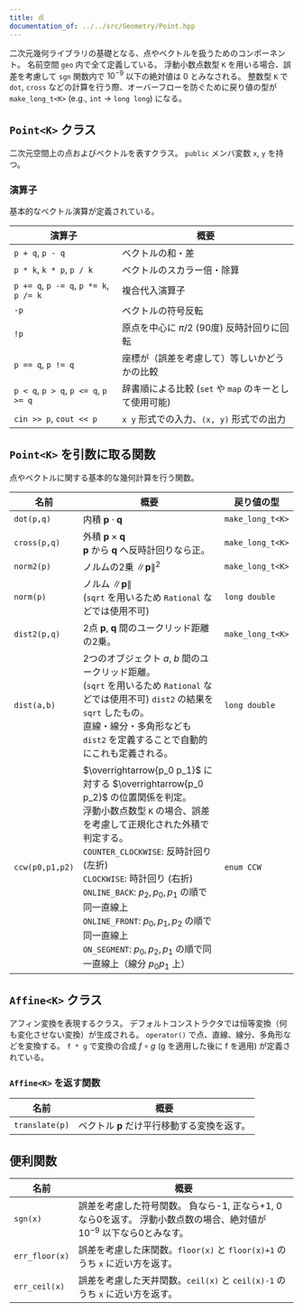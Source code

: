 ```yaml
---
title: 点
documentation_of: ../../src/Geometry/Point.hpp
---
```


二次元幾何ライブラリの基礎となる、点やベクトルを扱うためのコンポーネント。
名前空間 `geo` 内で全て定義している。
浮動小数点数型 `K` を用いる場合、誤差を考慮して `sgn` 関数内で $10^{-9}$ 以下の絶対値は 0 とみなされる。
整数型 `K` で `dot`, `cross` などの計算を行う際、オーバーフローを防ぐために戻り値の型が `make_long_t<K>` (e.g., `int` -> `long long`) になる。

## `Point<K>` クラス
二次元空間上の点およびベクトルを表すクラス。
`public` メンバ変数 `x`, `y` を持つ。

### 演算子
基本的なベクトル演算が定義されている。

| 演算子 | 概要 |
|---|---|
| `p + q`, `p - q` | ベクトルの和・差 |
| `p * k`, `k * p`, `p / k` | ベクトルのスカラー倍・除算 |
| `p += q`, `p -= q`, `p *= k`, `p /= k` | 複合代入演算子 |
| `-p` | ベクトルの符号反転 |
| `!p` | 原点を中心に $\pi/2$ (90度) 反時計回りに回転 |
| `p == q`, `p != q` | 座標が（誤差を考慮して）等しいかどうかの比較 |
| `p < q`, `p > q`, `p <= q`, `p >= q` | 辞書順による比較 (`set` や `map` のキーとして使用可能) |
| `cin >> p`, `cout << p` | `x y` 形式での入力、`(x, y)` 形式での出力 |

## `Point<K>` を引数に取る関数
点やベクトルに関する基本的な幾何計算を行う関数。

|名前|概要|戻り値の型|
|---|---|---|
|`dot(p,q)`| 内積 $\boldsymbol{p}\cdot \boldsymbol{q}$ | `make_long_t<K>` |
|`cross(p,q)`| 外積 $\boldsymbol{p}\times \boldsymbol{q}$  <br>$\boldsymbol{p}$ から $\boldsymbol{q}$ へ反時計回りなら正。| `make_long_t<K>` |
|`norm2(p)`| ノルムの2乗 $\lVert \boldsymbol{p}\rVert^2$ | `make_long_t<K>` |
|`norm(p)`| ノルム $\lVert \boldsymbol{p}\rVert$  <br>(`sqrt` を用いるため `Rational` などでは使用不可) | `long double` |
|`dist2(p,q)`| 2点 $\boldsymbol{p}$, $\boldsymbol{q}$ 間のユークリッド距離の2乗。| `make_long_t<K>` |
|`dist(a,b)`| 2つのオブジェクト $a$, $b$ 間のユークリッド距離。 <br>(`sqrt` を用いるため `Rational` などでは使用不可)  `dist2` の結果を `sqrt` したもの。 <br>直線・線分・多角形なども `dist2` を定義することで自動的にこれも定義される。| `long double` |
|`ccw(p0,p1,p2)`| $\overrightarrow{p_0 p_1}$ に対する $\overrightarrow{p_0 p_2}$ の位置関係を判定。<br>浮動小数点数型 `K` の場合、誤差を考慮して正規化された外積で判定する。<br>`COUNTER_CLOCKWISE`: 反時計回り (左折)<br>`CLOCKWISE`: 時計回り (右折)<br>`ONLINE_BACK`: $p_2, p_0, p_1$ の順で同一直線上<br>`ONLINE_FRONT`: $p_0, p_1, p_2$ の順で同一直線上<br>`ON_SEGMENT`: $p_0, p_2, p_1$ の順で同一直線上（線分 $p_0 p_1$ 上） | `enum CCW` |

## `Affine<K>` クラス
アフィン変換を表現するクラス。
デフォルトコンストラクタでは恒等変換（何も変化させない変換）が生成される。
`operator()` で点、直線、線分、多角形などを変換する。
`f * g` で変換の合成 $f \circ g$ (g を適用した後に f を適用) が定義されている。

### `Affine<K>` を返す関数

|名前|概要|
|---|---|
|`translate(p)`| ベクトル $\boldsymbol{p}$ だけ平行移動する変換を返す。|

## 便利関数

|名前|概要|
|---|---|
|`sgn(x)`|誤差を考慮した符号関数。  負なら-1, 正なら+1, 0なら0を返す。  浮動小数点数の場合、絶対値が $10^{-9}$ 以下なら0とみなす。 |
|`err_floor(x)`|誤差を考慮した床関数。`floor(x)` と `floor(x)+1` のうち `x` に近い方を返す。|
|`err_ceil(x)`|誤差を考慮した天井関数。`ceil(x)` と `ceil(x)-1` のうち `x` に近い方を返す。|

